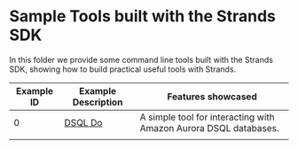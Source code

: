 # Sample Tools built with the Strands SDK

In this folder we provide some command line tools built with the Strands SDK, showing how to build practical useful tools with Strands.

| Example ID | Example Description                                                               | Features showcased                                                                                                             |
| ---------- | --------------------------------------------------------------------------------- | ------------------------------------------------------------------------------------------------------------------------------ |
| 0          | [DSQL Do](00-dsql-do)                                    | A simple tool for interacting with Amazon Aurora DSQL databases.                                                        |
                                                |
